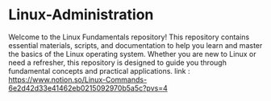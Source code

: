 # Linux-Administration
Welcome to the Linux Fundamentals repository! This repository contains essential materials, scripts, and documentation to help you learn and master the basics of the Linux operating system. Whether you are new to Linux or need a refresher, this repository is designed to guide you through fundamental concepts and practical applications.
link : https://www.notion.so/Linux-Commands-6e2d42d33e41462eb0215092970b5a5c?pvs=4
